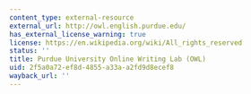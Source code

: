 ```yaml
---
content_type: external-resource
external_url: http://owl.english.purdue.edu/
has_external_license_warning: true
license: https://en.wikipedia.org/wiki/All_rights_reserved
status: ''
title: Purdue University Online Writing Lab (OWL)
uid: 2f5a0a72-ef8d-4855-a33a-a2fd9d8ecef8
wayback_url: ''
---
```

